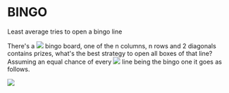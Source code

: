 # BINGO
Least average tries to open a bingo line

There's a <img src="https://latex.codecogs.com/gif.latex?n\timesn" /> bingo board, one of the n columns, n rows and 2 diagonals contains prizes, what's the best strategy to open all boxes of that line? Assuming an equal chance of every <img src="https://latex.codecogs.com/gif.latex?2n+2" /> line being the bingo one it goes as follows.

<img src="https://latex.codecogs.com/gif.latex?Test Table 
\begin{tabularx}{0.8\textwidth} { 
  | >{\raggedright\arraybackslash}X 
  | >{\centering\arraybackslash}X 
  | >{\raggedleft\arraybackslash}X | }
 \hline
 item 11 & item 12 & item 13 \\
 \hline
 item 21  & item 22  & item 23  \\
\hline
\end{tabularx} " />
